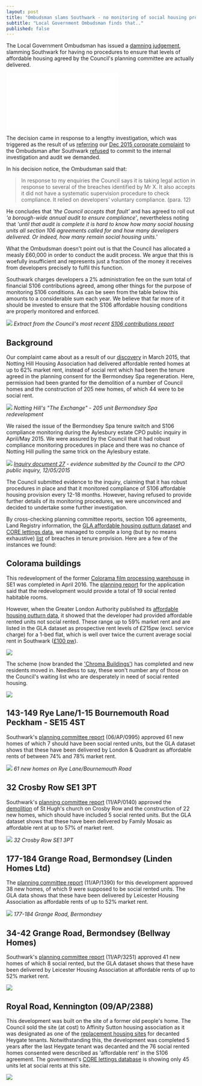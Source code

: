 ```yaml
---
layout: post
title: "Ombudsman slams Southwark - no monitoring of social housing provision"
subtitle: "Local Government Ombudsman finds that.."
published: false
---
```

The Local Government Ombudsman has issued a [damning judgement](/img/LGOFinalDecisionSOR.pdf), slamming Southwark for having no procedures to ensure that levels of affordable housing agreed by the Council's planning committee are actually delivered. 

![](/img/LGOFinalDecisionSOR.pdf)

The decision came in response to a lengthy investigation, which was triggered as the result of us [referring](http://35percent.org/img/Ombudsman18July2016.pdf) our [Dec 2015 corporate complaint](/img/ccomplaint15Dec2016.pdf) to the Ombudsman after Southwark [refused](/img/complaintresponseMWilliams.pdf) to commit to the internal investigation and audit we demanded.

In his decision notice, the Ombudsman said that:

>In response to my enquiries the Council says it is taking legal action in response to several of the breaches identified by Mr X. It also accepts it did not have a systematic supervision procedure to check compliance. It relied on developers’ voluntary compliance. (para. 12)

He concludes that _'the Council accepts that fault'_ and has agreed to roll out _'a borough-wide annual audit to ensure compliance'_, nevertheless noting that _'until that audit is complete it is hard to know how many social housing units all section 106 agreements called for and how many developers delivered. Or indeed, how many remain social housing units.'_

What the Ombudsman doesn't point out is that the Council has allocated a measly £60,000 in order to conduct the audit process. We argue that this is woefully insufficient and represents just a fraction of the money it receives from developers precisely to fulfil this function.

Southwark charges developers a 2% administration fee on the sum total of financial S106 contributions agreed, among other things for the purpose of monitoring S106 conditions. As can be seen from the table below this amounts to a considerable sum each year. We believe that far more of it should be invested to ensure that the S106 affordable housing conditions are properly monitored and enforced.

![](http://35percent.org/img/s106table.png)
*Extract from the Council's most recent [S106 contributions report](http://www.southwark.gov.uk/download/downloads/id/13876/s106_annual_report_2012-14)*

## Background
Our complaint came about as a result of our [discovery](http://35percent.org/2015-03-18-stand-up-for-more-social-housing/) in March 2015, that Notting Hill Housing Association had delivered affordable rented homes at up to 62% market rent, instead of social rent which had been the tenure agreed in the planning consent for the Bermondsey Spa regeneration. Here, permission had been granted for the demolition of a number of Council homes and the construction of 205 new homes, of which 44 were to be social rent. 

![](/img/bspaexchange.png)
*Notting Hill's "The Exchange" - 205 unit Bermondsey Spa redevelopment*

We raised the issue of the Bermondsey Spa tenure switch and S106 compliance monitoring during the Aylesbury estate CPO public inquiry in April/May 2015. We were assured by the Council that it had robust compliance monitoring procedures in place and there was no chance of Notting Hill pulling the same trick on the Aylesbury estate. 

![](/img/CPO_ExplanatoryNote12May2015.png)
*[Inquiry document 27](http://crappistmartin.github.io/images/CPO_ExplanatoryNote12May2015.pdf) - evidence submitted by the Council to the CPO public inquiry, 12/05/2015*

The Council submitted evidence to the inquiry, claiming that it has robust procedures in place and that it monitored compliance of S106 affordable housing provision every 12-18 months. However, having refused to provide further details of its monitoring procedures, we were unconvinced and decided to undertake some further investigation.

By cross-checking planning committee reports, section 106 agreements, Land Registry information, the [GLA affordable housing outturn dataset](http://data.london.gov.uk/dataset/gla-affordable-housing-programme-outturn/resource/0c87e5dc-f1e9-4edf-b246-bef6b40a9ba3) and [CORE lettings data](https://core.communities.gov.uk/), we managed to compile a long (but by no means exhaustive) [list](http://35percent.org/img/section106_tenure_breaches.pdf) of breaches in tenure provision. Here are a few of the instances we found:

## Colorama buildings
This redevelopment of the former [Colorama film processing warehouse](http://35percent.org/colorama/) in SE1 was completed in April 2016. The [planning report](http://planbuild.southwark.gov.uk/documents/?GetDocument=%7b%7b%7b!Zz6kQSuw9WcG1eGU1VRSAg%3d%3d!%7d%7d%7d) for the application said that the redevelopment would provide a total of 19 social rented habitable rooms.  

However, when the Greater London Authority published its [affordable housing outturn data](http://data.london.gov.uk/dataset/gla-affordable-housing-programme-outturn/resource/0c87e5dc-f1e9-4edf-b246-bef6b40a9ba3), it showed that the developer had provided affordable rented units not social rented. These range up to 59% market rent and are listed in the GLA dataset as prospective rent levels of £215pw (excl. service charge) for a 1-bed flat, which is well over twice the current average social rent in Southwark ([£100 pw](http://www.southwark.gov.uk/news/article/1738/southwark_council_keeping_social_rent_affordable_for_londoners)).

![](http://crappistmartin.github.io/images/coloramagladata.png)

The scheme (now branded the ['Chroma Buildings'](http://www.fabrica.co.uk/The-Chroma-Buildings)) has completed and new residents moved in. Needless to say, these won't number any of those on the Council's waiting list who are desperately in need of social rented housing. 

![](http://crappistmartin.github.io/images/colorama_chroma.jpg)

## 143-149 Rye Lane/1-15 Bournemouth Road Peckham - SE15 4ST 
Southwark's [planning committee report](http://planbuild.southwark.gov.uk/documents/?GetDocument=%7b%7b%7b!yP1lK1SBYnvpeezqHiCudA%3d%3d!%7d%7d%7d) (06/AP/0995) approved 61 new homes of which 7 should have been social rented units, but the GLA dataset shows that these have been delivered by London & Quadrant as affordable rents of between 74% and 78% market rent.

![](/img/landqryelane.png)
*61 new homes on Rye Lane/Bournemouth Road*

## 32 Crosby Row SE1 3PT
Southwark's [planning committee report](http://planbuild.southwark.gov.uk/documents/?GetDocument=%7b%7b%7b!gKqBYbE9RsCLZlddMhjvOA%3d%3d!%7d%7d%7d) (11/AP/0140) approved the [demolition](http://www.london-se1.co.uk/news/view/5235) of St Hugh's church on Crosby Row and the construction of 22 new homes, which should have included 5 social rented units. But the GLA dataset shows that these have been delivered by Family Mosaic as affordable rent at up to 57% of market rent.

![](/img/crosbyrow.png)
*32 Crosby Row SE1 3PT*

## 177-184 Grange Road, Bermondsey (Linden Homes Ltd)
The [planning committee report](http://moderngov.southwark.gov.uk/documents/s21421/Item%201%20report.pdf) (11/AP/1390) for this development approved 38 new homes, of which 9 were supposed to be social rented units. The GLA data shows that these have been delivered by Leicester Housing Association as affordable rents of up to 52% market rent.

![](/img/177-184GrangeRoad.png)
*177-184 Grange Road, Bermondsey*

## 34-42 Grange Road, Bermondsey (Bellway Homes)
Southwark's [planning committee report](http://planbuild.southwark.gov.uk/documents/?GetDocument=%7b%7b%7b!zsXhZcwMT4Yjxyeq6tsl1w%3d%3d!%7d%7d%7d) (11/AP/3251) approved 41 new homes of which 8 social rented, but the GLA dataset shows that these have been delivered by Leicester Housing Association at affordable rents of up to 52% market rent.

![](/img/twistgrangeroad.png)

## Royal Road, Kennington (09/AP/2388)
This development was built on the site of a former old people's home. The Council sold the site (at cost) to Affinity Sutton housing association as it was designated as one of the [replacement housing sites](http://embed.verite.co/timeline/?source=0Aprl6XcACewydEhRaWFOLVBfUjBSVW1HUGVZNEhGeFE&font=Bevan-PotanoSans&maptype=toner&lang=en&hash_bookmark=true&start_zoom_adjust=2&height=650#15) for decanted Heygate tenants. Notwithstanding this, the development was completed 5 years after the last Heygate tenant was decanted and the 76 social rented homes consented were described as 'affordable rent' in the S106 agreement. The government's [CORE lettings database](https://core.communities.gov.uk) is showing only 45 units let at social rents at this site.

![](/img/royalroad.jpg)








